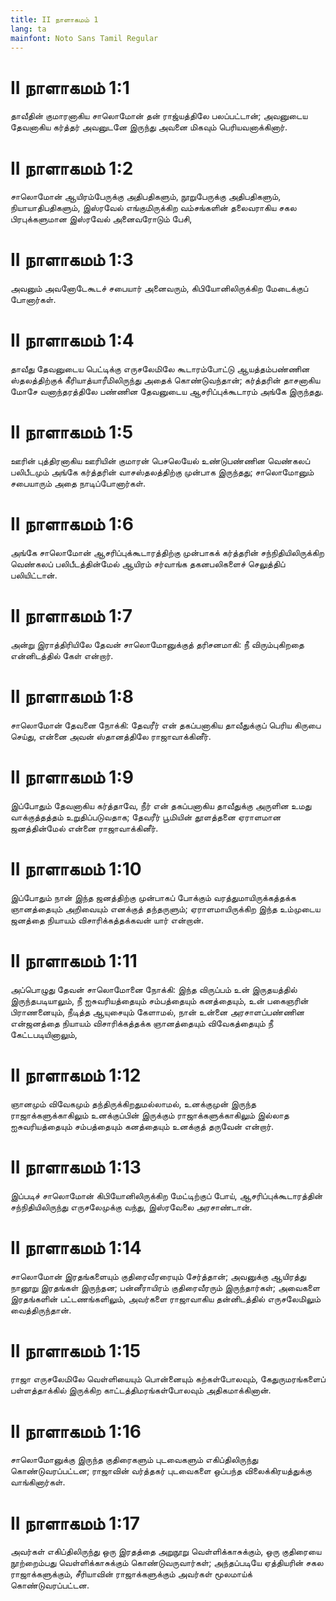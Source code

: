 ```yaml
---
title: II நாளாகமம் 1
lang: ta
mainfont: Noto Sans Tamil Regular
---
```


# II நாளாகமம் 1:1

தாவீதின் குமாரனாகிய சாலொமோன் தன் ராஜ்யத்திலே பலப்பட்டான்; அவனுடைய தேவனாகிய கர்த்தர் அவனுடனே இருந்து அவனை மிகவும் பெரியவனாக்கினார்.

# II நாளாகமம் 1:2

சாலொமோன் ஆயிரம்பேருக்கு அதிபதிகளும், நூறுபேருக்கு அதிபதிகளும், நியாயாதிபதிகளும், இஸ்ரவேல் எங்குமிருக்கிற வம்சங்களின் தலைவராகிய சகல பிரபுக்களுமான இஸ்ரவேல் அனைவரோடும் பேசி,

# II நாளாகமம் 1:3

அவனும் அவனோடேகூடச் சபையார் அனைவரும், கிபியோனிலிருக்கிற மேடைக்குப் போனார்கள்.

# II நாளாகமம் 1:4

தாவீது தேவனுடைய பெட்டிக்கு எருசலேமிலே கூடாரம்போட்டு ஆயத்தம்பண்ணின ஸ்தலத்திற்குக் கீரியாத்யாரீமிலிருந்து அதைக் கொண்டுவந்தான்; கர்த்தரின் தாசனாகிய மோசே வனாந்தரத்திலே பண்ணின தேவனுடைய ஆசரிப்புக்கூடாரம் அங்கே இருந்தது.

# II நாளாகமம் 1:5

ஊரின் புத்திரனாகிய ஊரியின் குமாரன் பெசலெயேல் உண்டுபண்ணின வெண்கலப் பலிபீடமும் அங்கே கர்த்தரின் வாசஸ்தலத்திற்கு முன்பாக இருந்தது; சாலொமோனும் சபையாரும் அதை நாடிப்போனார்கள்.

# II நாளாகமம் 1:6

அங்கே சாலொமோன் ஆசரிப்புக்கூடாரத்திற்கு முன்பாகக் கர்த்தரின் சந்நிதியிலிருக்கிற வெண்கலப் பலிபீடத்தின்மேல் ஆயிரம் சர்வாங்க தகனபலிகளைச் செலுத்திப் பலியிட்டான்.

# II நாளாகமம் 1:7

அன்று இராத்திரியிலே தேவன் சாலொமோனுக்குத் தரிசனமாகி: நீ விரும்புகிறதை என்னிடத்தில் கேள் என்றார்.

# II நாளாகமம் 1:8

சாலொமோன் தேவனை நோக்கி: தேவரீர் என் தகப்பனாகிய தாவீதுக்குப் பெரிய கிருபை செய்து, என்னை அவன் ஸ்தானத்திலே ராஜாவாக்கினீர்.

# II நாளாகமம் 1:9

இப்போதும் தேவனாகிய கர்த்தாவே, நீர் என் தகப்பனாகிய தாவீதுக்கு அருளின உமது வாக்குத்தத்தம் உறுதிப்படுவதாக; தேவரீர் பூமியின் தூளத்தனை ஏராளமான ஜனத்தின்மேல் என்னை ராஜாவாக்கினீர்.

# II நாளாகமம் 1:10

இப்போதும் நான் இந்த ஜனத்திற்கு முன்பாகப் போக்கும் வரத்துமாயிருக்கத்தக்க ஞானத்தையும் அறிவையும் எனக்குத் தந்தருளும்; ஏராளமாயிருக்கிற இந்த உம்முடைய ஜனத்தை நியாயம் விசாரிக்கத்தக்கவன் யார் என்றான்.

# II நாளாகமம் 1:11

அப்பொழுது தேவன் சாலொமோனை நோக்கி: இந்த விருப்பம் உன் இருதயத்தில் இருந்தபடியாலும், நீ ஐசுவரியத்தையும் சம்பத்தையும் கனத்தையும், உன் பகைஞரின் பிராணனையும், நீடித்த ஆயுசையும் கேளாமல், நான் உன்னை அரசாளப்பண்ணின என்ஜனத்தை நியாயம் விசாரிக்கத்தக்க ஞானத்தையும் விவேகத்தையும் நீ கேட்டபடியினாலும்,

# II நாளாகமம் 1:12

ஞானமும் விவேகமும் தந்திருக்கிறதுமல்லாமல், உனக்குமுன் இருந்த ராஜாக்களுக்காகிலும் உனக்குப்பின் இருக்கும் ராஜாக்களுக்காகிலும் இல்லாத ஐசுவரியத்தையும் சம்பத்தையும் கனத்தையும் உனக்குத் தருவேன் என்றார்.

# II நாளாகமம் 1:13

இப்படிச் சாலொமோன் கிபியோனிலிருக்கிற மேட்டிற்குப் போய், ஆசரிப்புக்கூடாரத்தின் சந்நிதியிலிருந்து எருசலேமுக்கு வந்து, இஸ்ரவேலை அரசாண்டான்.

# II நாளாகமம் 1:14

சாலொமோன் இரதங்களையும் குதிரைவீரரையும் சேர்த்தான்; அவனுக்கு ஆயிரத்து நானூறு இரதங்கள் இருந்தன; பன்னீராயிரம் குதிரைவீரரும் இருந்தார்கள்; அவைகளை இரதங்களின் பட்டணங்களிலும், அவர்களை ராஜாவாகிய தன்னிடத்தில் எருசலேமிலும் வைத்திருந்தான்.

# II நாளாகமம் 1:15

ராஜா எருசலேமிலே வெள்ளியையும் பொன்னையும் கற்கள்போலவும், கேதுருமரங்களைப் பள்ளத்தாக்கில் இருக்கிற காட்டத்திமரங்கள்போலவும் அதிகமாக்கினான்.

# II நாளாகமம் 1:16

சாலொமோனுக்கு இருந்த குதிரைகளும் புடவைகளும் எகிப்திலிருந்து கொண்டுவரப்பட்டன; ராஜாவின் வர்த்தகர் புடவைகளை ஒப்பந்த விலைக்கிரயத்துக்கு வாங்கினார்கள்.

# II நாளாகமம் 1:17

அவர்கள் எகிப்திலிருந்து ஒரு இரதத்தை அறுநூறு வெள்ளிக்காசுக்கும், ஒரு குதிரையை நூற்றைம்பது வெள்ளிக்காசுக்கும் கொண்டுவருவார்கள்; அந்தப்படியே ஏத்தியரின் சகல ராஜாக்களுக்கும், சீரியாவின் ராஜாக்களுக்கும் அவர்கள் மூலமாய்க் கொண்டுவரப்பட்டன.


